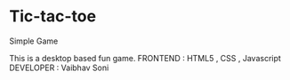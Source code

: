 # Tic-tac-toe
Simple Game

This is a desktop based fun game. 
FRONTEND : HTML5 , CSS , Javascript 
DEVELOPER : Vaibhav Soni
